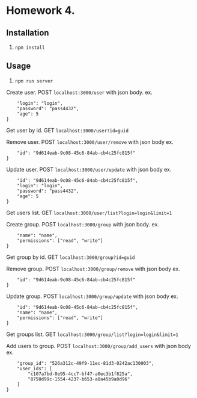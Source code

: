 # Homework 4.

## Installation
1. `npm install`

## Usage

1. `npm run server`

Create user. POST `localhost:3000/user` with json body.
ex. 
```js{
    "login": "login",
    "password": "pass4432",
    "age": 5
}
```

Get user by id. GET `localhost:3000/user?id=guid`

Remove user. POST `localhost:3000/user/remove` with json body
ex.
```js{
    "id": "9d614eab-9c08-45c6-84ab-cb4c25fc815f"
}
```

Update user. POST `localhost:3000/user/update` with json body
ex.
```js{
    "id": "9d614eab-9c08-45c6-84ab-cb4c25fc815f",
    "login": "login",
    "password": "pass4432",
    "age": 5
}
```

Get users list. GET `localhost:3000/user/list?login=login&limit=1`


Create group. POST `localhost:3000/group` with json body.
ex. 
```js{
    "name": "name",
    "permissions": ["read", "write"]
}
```

Get group by id. GET `localhost:3000/group?id=guid`

Remove group. POST `localhost:3000/group/remove` with json body
ex.
```js{
    "id": "9d614eab-9c08-45c6-84ab-cb4c25fc815f"
}
```

Update group. POST `localhost:3000/group/update` with json body
ex.
```js{
    "id": "9d614eab-9c08-45c6-84ab-cb4c25fc815f",
    "name": "name",
    "permissions": ["read", "write"]
}
```

Get groups list. GET `localhost:3000/group/list?login=login&limit=1`

Add users to group. POST `localhost:3000/group/add_users` with json body
ex.
```js{
    "group_id": "526a312c-49f9-11ec-81d3-0242ac130003",
    "user_ids": [
        "c107a7bd-0e95-4cc7-bf47-a0ec3b1f825a",
        "8750d99c-1554-4237-b653-a0a45b9a0d96"
    ]
}
```